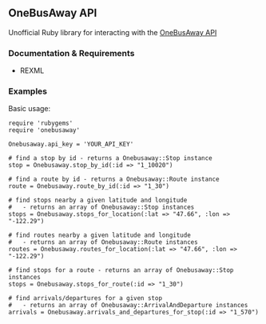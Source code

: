 OneBusAway API
--------------

Unofficial Ruby library for interacting with the [OneBusAway API](http://code.google.com/p/onebusaway/wiki/OneBusAwayApiReference)

### Documentation & Requirements
* REXML

### Examples

Basic usage:

    require 'rubygems'
    require 'onebusaway'

    Onebusaway.api_key = 'YOUR_API_KEY'

    # find a stop by id - returns a Onebusaway::Stop instance
    stop = Onebusaway.stop_by_id(:id => "1_10020")

    # find a route by id - returns a Onebusaway::Route instance
    route = Onebusaway.route_by_id(:id => "1_30")

    # find stops nearby a given latitude and longitude
    #   - returns an array of Onebusaway::Stop instances
    stops = Onebusaway.stops_for_location(:lat => "47.66", :lon => "-122.29")

    # find routes nearby a given latitude and longitude
    #   - returns an array of Onebusaway::Route instances
    routes = Onebusaway.routes_for_location(:lat => "47.66", :lon => "-122.29")

    # find stops for a route - returns an array of Onebusaway::Stop instances
    stops = Onebusaway.stops_for_route(:id => "1_30")

    # find arrivals/departures for a given stop 
    #   - returns an array of Onebusaway::ArrivalAndDeparture instances
    arrivals = Onebusaway.arrivals_and_departures_for_stop(:id => "1_570")
